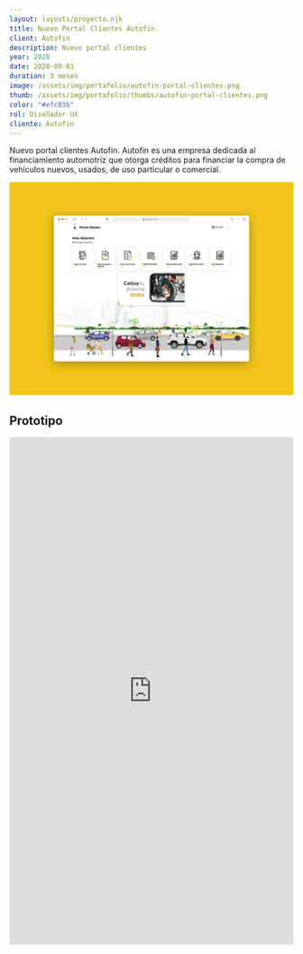 ```yaml
---
layout: layouts/proyecto.njk
title: Nuevo Portal Clientes Autofin
client: Autofin
description: Nuevo portal clientes
year: 2020
date: 2020-09-01
duration: 3 meses
image: /assets/img/portafolio/autofin-portal-clientes.png
thumb: /assets/img/portafolio/thumbs/autofin-portal-clientes.png
color: "#efc03b"
rol: Diseñador UX
cliente: Autofin
---
```


Nuevo portal clientes Autofin. Autofin es una empresa dedicada al financiamiento automotriz que otorga créditos para financiar la compra de vehículos nuevos, usados, de uso particular o comercial.

<img src="/assets/img/portafolio/autofin-portal-clientes.png"> 

## Prototipo

<div class="prototype">
	<iframe src="https://marvelapp.com/prototype/26267e2g?emb=1&iosapp=false&frameless=false" width="100%" height="900" allowTransparency="true" frameborder="0"></iframe>
</div>